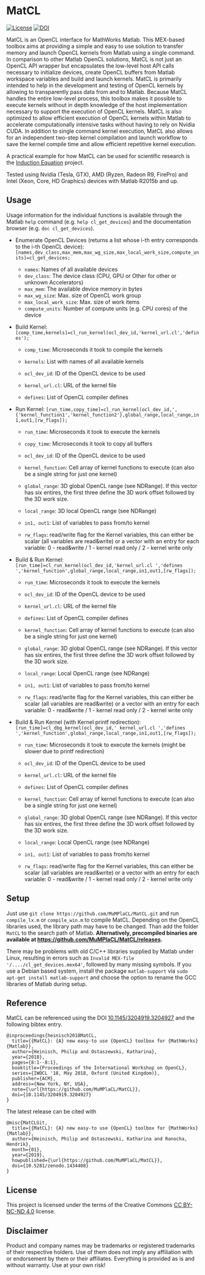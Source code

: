 # MatCL


[![License](https://licensebuttons.net/l/by-nc-nd/3.0/88x31.png)](https://creativecommons.org/licenses/by-nc-nd/4.0/legalcode) [![DOI](https://zenodo.org/badge/DOI/10.1145/3204919.3204927.svg)](https://doi.org/10.1145/3204919.3204927)


MatCL is an OpenCL interface for MathWorks Matlab. This MEX-based toolbox aims at providing a simple and easy to use solution to transfer memory and launch OpenCL kernels from Matlab using a single command.
In comparison to other Matlab OpenCL solutions, MatCL is not just an OpenCL API wrapper but encapsulates the low-level host API calls necessary to initialize devices, create OpenCL buffers from Matlab workspace variables and build and launch kernels.
MatCL is primarily intended to help in the development and testing of OpenCL kernels by allowing to transparently pass data from and to Matlab.
Because MatCL handles the entire low-level process, this toolbox makes it possible to execute kernels without in depth knowledge of the host implementation necessary to support the execution of OpenCL kernels.
MatCL is also optimized to allow efficient execution of OpenCL kernels within Matlab to accelerate computationally intensive tasks without having to rely on Nvidia CUDA. In addition to single command kernel execution, MatCL also allows for an independent two-step kernel compilation and launch workflow to save the kernel compile time and allow efficient repetitive kernel execution.

A practical example for how MatCL can be used for scientific research is the [Induction Equation](https://github.com/MuMPlaCL/InductionEq) project.

Tested using Nvidia (Tesla, GTX), AMD (Ryzen, Radeon R9, FirePro) and Intel (Xeon, Core, HD Graphics) devices with Matlab R2015b and up.

## Usage

 Usage information for the individual functions is available through the Matlab `help` command (e.g. `help cl_get_devices`) and the documentation browser (e.g. `doc cl_get_devices`).

- Enumerate OpenCL Devices (returns a list whose i-th entry corresponds to the i-th OpenCL device):
  `[names,dev_class,max_mem,max_wg_size,max_local_work_size,compute_units]=cl_get_devices;`
  - `names`: Names of all available devices
  - `dev_class`: The device class (CPU, GPU or Other for other or unknown Accelerators)
  - `max_mem`: The available device memory in bytes
  - `max_wg_size`: Max. size of OpenCL work group
  - `max_local_work_size`: Max. size of work items
  - `compute_units`: Number of compute units (e.g. CPU cores) of the device

- Build Kernel:
  `[comp_time,kernels]=cl_run_kernel(ocl_dev_id,'kernel_url.cl','defines');`
  - `comp_time`: Microseconds it took to compile the kernels
  - `kernels`: List with names of all available kernels
  
  - `ocl_dev_id`: ID of the OpenCL device to be used
  - `kernel_url.cl`: URL of the kernel file
  - `defines`: List of OpenCL compiler defines
  
- Run Kernel:
  `[run_time,copy_time]=cl_run_kernel(ocl_dev_id,',{'kernel_function1','kernel_function2'},global_range,local_range,in1,out1,[rw_flags]);`
  - `run_time`: Microseconds it took to execute the kernels
  - `copy_time`: Microseconds it took to copy all buffers
  
  - `ocl_dev_id`: ID of the OpenCL device to be used
  - `kernel_function`: Cell array of kernel functions to execute (can also be a single string for just one kernel)
  - `global_range`: 3D global OpenCL range (see NDRange). If this vector has six entires, the first three define the 3D work offset followed by the 3D work size.
  - `local_range`: 3D local OpenCL range (see NDRange)
  - `in1, out1`: List of variables to pass from/to kernel
  - `rw_flags`: read/write flag for the Kernel variables, this can either be scalar (all variables are read&write) or a vector with an entry for each variable: 0 - read&write / 1 - kernel read only / 2 - kernel write only

- Build & Run Kernel:
  `[run_time]=cl_run_kernel(ocl_dev_id,'kernel_url.cl ','defines ','kernel_function',global_range,local_range,in1,out1,[rw_flags]);`
  - `run_time`: Microseconds it took to execute the kernels
  
  - `ocl_dev_id`: ID of the OpenCL device to be used
  - `kernel_url.cl`: URL of the kernel file
  - `defines`: List of OpenCL compiler defines
  - `kernel_function`: Cell array of kernel functions to execute (can also be a single string for just one kernel)
  - `global_range`: 3D global OpenCL range (see NDRange). If this vector has six entires, the first three define the 3D work offset followed by the 3D work size.
  - `local_range`: Local OpenCL range (see NDRange)
  - `in1, out1`: List of variables to pass from/to kernel
  - `rw_flags`: read/write flag for the Kernel variables, this can either be scalar (all variables are read&write) or a vector with an entry for each variable: 0 - read&write / 1 - kernel read only / 2 - kernel write only

- Build & Run Kernel (with Kernel printf redirection):
  `[run_time]=cl_dbg_kernel(ocl_dev_id,' kernel_url.cl ','defines ','kernel_function',global_range,local_range,in1,out1,[rw_flags]);`
  - `run_time`: Microseconds it took to execute the kernels (might be slower due to printf redirection)
  
  - `ocl_dev_id`: ID of the OpenCL device to be used
  - `kernel_url.cl`: URL of the kernel file
  - `defines`: List of OpenCL compiler defines
  - `kernel_function`: Cell array of kernel functions to execute (can also be a single string for just one kernel)
  - `global_range`: 3D global OpenCL range (see NDRange). If this vector has six entires, the first three define the 3D work offset followed by the 3D work size.
  - `local_range`: Local OpenCL range (see NDRange)
  - `in1, out1`: List of variables to pass from/to kernel
  - `rw_flags`: read/write flag for the Kernel variables, this can either be scalar (all variables are read&write) or a vector with an entry for each variable: 0 - read&write / 1 - kernel read only / 2 - kernel write only


## Setup

Just use `git clone https://github.com/MuMPlaCL/MatCL.git` and run `compile_lx.m` or `compile_win.m` to compile MatCL. Depending on the OpenCL libraries used, the library path may have to be changed.
Than add the folder `MatCL` to the search path of Matlab. 
**Alternatively, precompiled binaries are available at https://github.com/MuMPlaCL/MatCL/releases.**

There may be problems with old C/C++ libraries supplied by Matlab under Linux, resulting in errors such as
`Invalid MEX-file '/..../cl_get_devices.mex64'`, followed by many missing symbols. If you use
a Debian based system, install the package `matlab-support` via `sudo apt-get install matlab-support`
and choose the option to rename the GCC libraries of Matlab during setup.


## Reference

MatCL can be referenced using the DOI [10.1145/3204919.3204927](https://doi.org/10.1145/3204919.3204927)
and the following bibtex entry.
```
@inproceedings{heinisch2018MatCL,
  title={{MatCL}: {A} new easy-to use {OpenCL} toolbox for {MathWorks} {Matlab}},
  author={Heinisch, Philip and Ostaszewski, Katharina},
  year={2018},
  pages={8:1--8:1},
  booktitle={Proceedings of the International Workshop on OpenCL},
  series={IWOCL '18, May 2018, Oxford (United Kingdom)},
  publisher={ACM},
  address={New York, NY, USA},
  note={\url{https://github.com/MuMPlaCL/MatCL}},
  doi={10.1145/3204919.3204927}
}
```
The latest release can be cited with
```
@misc{MatCLGit,
  title={{MatCL}: {A} new easy-to use {OpenCL} toolbox for {MathWorks} {Matlab}},
  author={Heinisch, Philip and Ostaszewski, Katharina and Ranocha, Hendrik},
  month={01},
  year={2019},
  howpublished={\url{https://github.com/MuMPlaCL/MatCL}},
  doi={10.5281/zenodo.1434408}
}
```
 ## License

This project is licensed under the terms of the Creative Commons [CC BY-NC-ND 4.0](https://creativecommons.org/licenses/by-nc-nd/4.0/legalcode) license.


 ## Disclaimer

Product and company names may be trademarks or registered trademarks of their respective holders.
Use of them does not imply any affiliation with or endorsement by them or their affiliates.
Everything is provided as is and without warranty. Use at your own risk!
